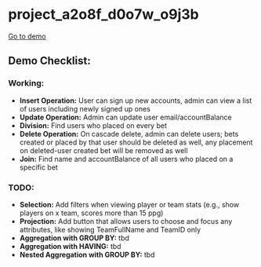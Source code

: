 # project_a2o8f_d0o7w_o9j3b

[Go to demo](https://www.students.cs.ubc.ca/~yukiny/main.php)

## Demo Checklist:

### Working:
- **Insert Operation:** User can sign up new accounts, admin can view a list of users including newly signed up ones
- **Update Operation:** Admin can update user email/accountBalance
- **Division:** Find users who placed on every bet
- **Delete Operation:** On cascade delete, admin can delete users; bets created or placed by that user should be deleted as well, any placement on deleted-user created bet will be removed as well
- **Join:** Find name and accountBalance of all users who placed on a specific bet


### TODO:
- **Selection:** Add filters when viewing player or team stats (e.g., show players on x team, scores more than 15 ppg)
- **Projection:** Add button that allows users to choose and focus any attributes, like showing TeamFullName and TeamID only
- **Aggregation with GROUP BY:** tbd
- **Aggregation with HAVING:** tbd
- **Nested Aggregation with GROUP BY:** tbd


